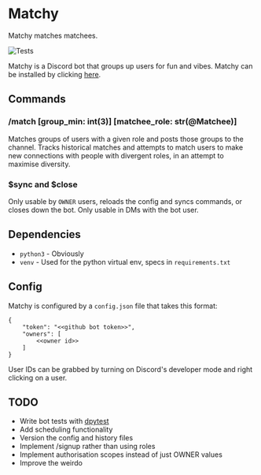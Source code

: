 # Matchy
Matchy matches matchees.

![Tests](https://github.com/mdiluz/matchy/actions/workflows/test.yml/badge.svg)

Matchy is a Discord bot that groups up users for fun and vibes. Matchy can be installed by clicking [here](https://discord.com/oauth2/authorize?client_id=1270849346987884696).

## Commands
### /match [group_min: int(3)] [matchee_role: str(@Matchee)]
Matches groups of users with a given role and posts those groups to the channel. Tracks historical matches and attempts to match users to make new connections with people with divergent roles, in an attempt to maximise diversity.

### $sync and $close
Only usable by `OWNER` users, reloads the config and syncs commands, or closes down the bot. Only usable in DMs with the bot user. 

## Dependencies
* `python3` - Obviously
* `venv` - Used for the python virtual env, specs in `requirements.txt`

## Config
Matchy is configured by a `config.json` file that takes this format:
```
{
    "token": "<<github bot token>>",
    "owners": [
        <<owner id>>
    ]
}
```
User IDs can be grabbed by turning on Discord's developer mode and right clicking on a user.

## TODO
* Write bot tests with [dpytest](https://dpytest.readthedocs.io/en/latest/tutorials/getting_started.html)
* Add scheduling functionality
* Version the config and history files
* Implement /signup rather than using roles
* Implement authorisation scopes instead of just OWNER values
* Improve the weirdo